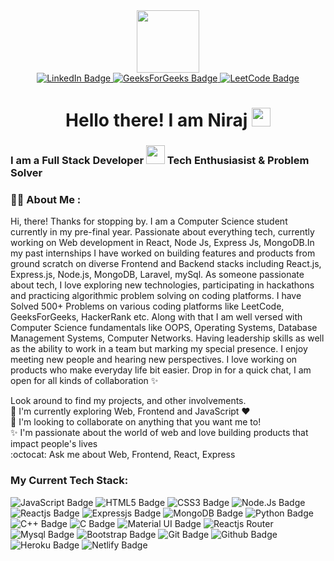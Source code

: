 <div id="header" align="center">
  <img src="https://media.giphy.com/media/lP8xu5t2DLGG045H8F/giphy.gif" width="100"/>
</div>
<div id="badges" align="center">
  <a href="https://www.linkedin.com/in/niraj-wadile/e">
    <img src="https://img.shields.io/badge/LinkedIn-blue?style=for-the-badge&logo=linkedin&logoColor=white" alt="LinkedIn Badge"/>
  </a>
  <a href="https://auth.geeksforgeeks.org/user/elementrix05/practice/">
    <img src="https://img.shields.io/badge/GeeksForGeeks-green?style=for-the-badge&logo=geeksforgeeks&logoColor=white" alt="GeeksForGeeks Badge"/>
  </a>
  <a href="https://leetcode.com/elementrix05/">
    <img src="https://img.shields.io/badge/LeetCode-yellow?style=for-the-badge&logo=leetcode&logoColor=white" alt="LeetCode Badge"/>
  </a>
</div>
<h1 align="center">
  Hello there! I am Niraj 
  <img src="https://media.giphy.com/media/hvRJCLFzcasrR4ia7z/giphy.gif" width="30px"/>
</h1>

### I am a Full Stack Developer <img src="https://media.giphy.com/media/WUlplcMpOCEmTGBtBW/giphy.gif" width="30"> Tech Enthusiasist & Problem Solver 


### :man_technologist: About Me :

Hi, there! Thanks for stopping by. I am a Computer Science student currently in my pre-final year. Passionate about everything tech, currently working on Web development in React, Node Js, Express Js, MongoDB.In my past internships I have worked on building features and products from ground scratch on diverse Frontend and Backend stacks including React.js, Express.js, Node.js, MongoDB, Laravel, mySql. As someone passionate about tech, I love exploring new technologies, participating in hackathons and practicing algorithmic problem solving on coding platforms. I have Solved 500+ Problems on various coding platforms like LeetCode, GeeksForGeeks, HackerRank etc. Along with that I am well versed with Computer Science fundamentals like OOPS, Operating Systems, Database Management Systems, Computer Networks.
Having leadership skills as well as the ability to work in a team but marking my special presence. I enjoy meeting new people and hearing new perspectives.
I love working on products who make everyday life bit easier. Drop in for a quick chat, I am open for all kinds of collaboration ✨


Look around to find my projects, and other involvements.         
🔭 I'm currently exploring Web, Frontend and JavaScript ❤       
🌱 I'm looking to collaborate on anything that you want me to!       
✨ I'm passionate about the world of web and love building products that impact people's lives    
:octocat: Ask me about Web, Frontend, React, Express

### My Current Tech Stack: 
<div id="stack-badge">
<img src="https://img.shields.io/badge/Javascript-yellow?style=for-the-badge&logo=Javascript&logoColor=white" alt="JavaScript Badge"/>
<img src="https://img.shields.io/badge/HTML-orange?style=for-the-badge&logo=HTML5&logoColor=white" alt="HTML5 Badge"/>  
<img src="https://img.shields.io/badge/CSS-blue?style=for-the-badge&logo=CSS3&logoColor=white" alt="CSS3 Badge"/>
<img src="https://img.shields.io/badge/NodeJs-green?style=for-the-badge&logo=Node.js&logoColor=white" alt="Node.Js Badge"/>  
<img src="https://img.shields.io/badge/ReactJs-lightblue?style=for-the-badge&logo=React&logoColor=white" alt="Reactjs Badge"/> 
<img src="https://img.shields.io/badge/Express.js-white?style=for-the-badge&logo=Express&logoColor=gray" alt="Expressjs Badge"/> 
<img src="https://img.shields.io/badge/MongoDB-darkgreen?style=for-the-badge&logo=MongoDB&logoColor=white" alt="MongoDB Badge"/>  
<img src="https://img.shields.io/badge/Python-yellow?style=for-the-badge&logo=Python&logoColor=white" alt="Python Badge"/>  
<img src="https://img.shields.io/badge/C++-royalblue?style=for-the-badge&logo=C++&logoColor=white" alt="C++ Badge"/>
<img src="https://img.shields.io/badge/C-darkgray?style=for-the-badge&logo=C&logoColor=white" alt="C Badge"/>
<img src="https://img.shields.io/badge/Material UI-lightblue?style=for-the-badge&logo=MaterialUI&logoColor=white" alt="Material UI Badge"/>  
<img src="https://img.shields.io/badge/React Router-red?style=for-the-badge&logo=ReactRouter&logoColor=white" alt="Reactjs Router"/>  
<img src="https://img.shields.io/badge/Mysql-pink?style=for-the-badge&logo=Mysql&logoColor=black" alt="Mysql Badge"/>
<img src="https://img.shields.io/badge/Bootstrap-purple?style=for-the-badge&logo=Bootstrap&logoColor=white" alt="Bootstrap Badge"/> 
<img src="https://img.shields.io/badge/Git-orange?style=for-the-badge&logo=git&logoColor=white" alt="Git Badge"/>
<img src="https://img.shields.io/badge/Github-black?style=for-the-badge&logo=Github&logoColor=white" alt="Github Badge"/>
<img src="https://img.shields.io/badge/Heroku-purple?style=for-the-badge&logo=heroku&logoColor=white" alt="Heroku Badge"/>  
<img src="https://img.shields.io/badge/Netlify-lightblue?style=for-the-badge&logo=Netlify&logoColor=white" alt="Netlify Badge"/>
</div>
<!--
**elementrix05/elementrix05** is a ✨ _special_ ✨ repository because its `README.md` (this file) appears on your GitHub profile.

Here are some ideas to get you started:

- 🔭 I’m currently working on ...
- 🌱 I’m currently learning ...
- 👯 I’m looking to collaborate on ...
- 🤔 I’m looking for help with ...
- 💬 Ask me about ...
- 📫 How to reach me: ...
- 😄 Pronouns: ...
- ⚡ Fun fact: ...
-->
